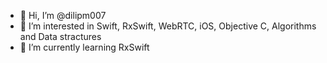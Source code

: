 - 👋 Hi, I’m @dilipm007
- 👀 I’m interested in Swift, RxSwift, WebRTC, iOS, Objective C, Algorithms and Data stractures
- 🌱 I’m currently learning RxSwift

<!---
dilipm007/dilipm007 is a ✨ special ✨ repository because its `README.md` (this file) appears on your GitHub profile.
You can click the Preview link to take a look at your changes.
--->
